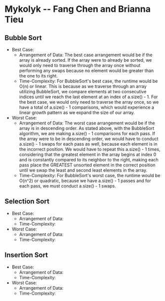 # Mykolyk -- Fang Chen and Brianna Tieu
## Bubble Sort
* Best Case:
  * Arrangement of Data: The best case arrangement would be if the array is already sorted. If the array were to already be sorted, we would only need to traverse through the array once without performing any swaps because no element would be greater than the one to its right.
  * Time-Complexity: For BubbleSort's best case, the runtime would be O(n) or linear. This is because as we traverse through an array utilizing BubbleSort, we compare elements at two consecutive indices until we reach the last element at an index of a.size() - 1. For the best case, we would only need to traverse the array once, so we have a total of a.size() - 1 comparisons, which would experience a linear growth pattern as we expand the size of our array.
* Worst Case: 
  * Arrangement of Data: The worst case arrangement would be if the array is in descending order. As stated above, with the BubbleSort algorithm, we are making a.size() - 1 comparisons for each pass. If the array were to be in descending order, we would have to conduct a.size() - 1 swaps for each pass as well, because each element is in the incorrect position. We would have to repeat this a.size() - 1 times, considering that the greatest element in the array begins at index 0 and is constantly compared to its neighbor to the right, making each pass place the GREATEST unsorted element in the correct position until we swap the least and second least elements in the array.
  * Time-Complexity: For BubbleSort's worst case, the runtime would be O(n^2) or quadratic, because we have a.size() - 1 passes and for each pass, we must conduct a.size() - 1 swaps.
## Selection Sort
* Best Case: 
  * Arrangement of Data:
  * Time-Complexity:
* Worst Case:
  * Arrangement of Data:
  * Time-Complexity:
## Insertion Sort
* Best Case:
  * Arrangement of Data:
  * Time-Complexity:
* Worst Case:
  * Arrangement of Data:
  * Time-Complexity:
